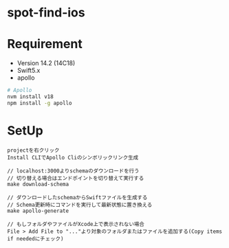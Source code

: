 # spot-find-ios

# Requirement

- Version 14.2 (14C18)
- Swift5.x
- apollo

```bash
# Apollo
nvm install v18
npm install -g apollo
```

# SetUp

```
projectを右クリック
Install CLIでApollo Cliのシンボリックリンク生成
```

```
// localhost:3000よりschemaのダウンロードを行う
// 切り替える場合はエンドポイントを切り替えて実行する
make download-schema
```

```
// ダウンロードしたschemaからSwiftファイルを生成する
// Schema更新時にコマンドを実行して最新状態に置き換える
make apollo-generate
```

```
// もしフォルダやファイルがXcode上で表示されない場合
File > Add File to "..."より対象のフォルダまたはファイルを追加する(Copy items if neededにチェック)
```

